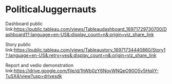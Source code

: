 # PoliticalJuggernauts

Dashboard public link:https://public.tableau.com/views/Tableaudashboard_16971729730700/Dashboard1?:language=en-US&:display_count=n&:origin=viz_share_link

Story public link:https://public.tableau.com/views/Tableaustory_16971734440860/Story1?:language=en-US&:retry=yes&:display_count=n&:origin=viz_share_link

Report and vedio demonstration link:https://drive.google.com/file/d/1hWb0zY6NovWNQeO90O5v5HqliY-TuSX4/view?usp=drivesdk
